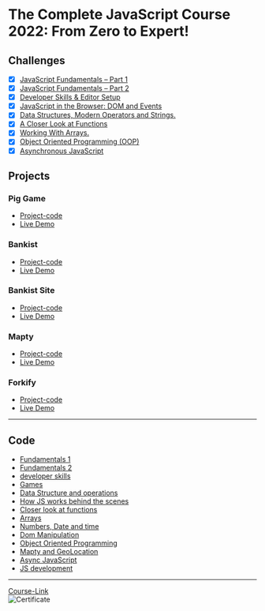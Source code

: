 # The Complete JavaScript Course 2022: From Zero to Expert!

## Challenges

- [x] [JavaScript Fundamentals – Part 1 ](./Challenges/JavaScript%20Fundamentals%20%E2%80%93%20Part%201/)
- [x] [JavaScript Fundamentals – Part 2](./Challenges/JavaScript%20Fundamentals%20%E2%80%93%20Part%202/)
- [x] [Developer Skills & Editor Setup ](./Challenges/Developer%20Skills%20%26%20Editor%20Setup/)
- [x] [JavaScript in the Browser: DOM and Events](./Challenges/JavaScript%20in%20the%20Browser%20DOM%20and%20Events/)
- [x] [Data Structures, Modern Operators and Strings.](./Challenges/Data%20Structures%2C%20Modern%20Operators%20and%20Strings/)
- [x] [A Closer Look at Functions](./Challenges/A%20Closer%20Look%20at%20Functions/)
- [x] [Working With Arrays.](./Challenges/Working%20With%20Arrays/)
- [x] [Object Oriented Programming (OOP)](<./Challenges/Object%20Oriented%20Programming%20(OOP)/>)
- [x] [Asynchronous JavaScript](./Challenges/Asynchronous%20JavaScript/)

## Projects

### Pig Game

- [Project-code](https://github.io/abdelrhman-ahmed-kamal/pig-game/)
- [Live Demo](https://abdelrhman-ahmed-kamal.github.io/pig-game/)

### Bankist

- [Project-code](https://github.io/abdelrhman-ahmed-kamal/bankist)
- [Live Demo](https://abdelrhman-ahmed-kamal.github.io/bankist/)

### Bankist Site

- [Project-code](https://github.io/abdelrhman-ahmed-kamal/bankist-website/)
- [Live Demo](https://abdelrhman-ahmed-kamal.github.io/bankist-website/)

### Mapty

- [Project-code](https://github.io/abdelrhman-ahmed-kamal/mapty/)
- [Live Demo](https://abdelrhman-ahmed-kamal.github.io/mapty/)

### Forkify

- [Project-code](https://github.io/abdelrhman-ahmed-kamal/forkify/)
- [Live Demo](https://abelrahman-forkify.netlify.app)

---

## Code

- [Fundamentals 1](./Code/a-fundamentals%231/)
- [Fundamentals 2](./Code/b-fundamentals%232/)
- [developer skills](./Code/c-developer-skills/)
- [Games](./Code/d-games/)
- [Data Structure and operations](./Code/e-data-structures-and-operations/)
- [How JS works behind the scenes](./Code/e-How-js-work-behind-the-scenes/)
- [Closer look at functions](./Code/f-functions/)
- [Arrays](./Code/g-arrays/)
- [Numbers, Date and time](./Code/h-numbers-date-time/)
- [Dom Manipulation](./Code/i-DOM-minpulation/)
- [Object Oriented Programming](./Code/j-OOP/)
- [Mapty and GeoLocation](./Code/k-Mapty/)
- [Async JavaScript](./Code/m-Asynchronous-JavaScript%2CAJAX%2CAPIs/)
- [JS development](./Code/n-js-development/)



---

[Course-Link](https://www.udemy.com/course/the-complete-javascript-course/)
<br>
![Certificate]()
